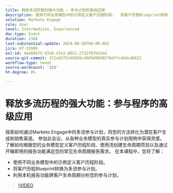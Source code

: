 ```yaml
---
title: 释放多流历程的强大功能 — 参与计划的高级应用
description: 使用不同业务模型中的示例定义客户历程阶段。  将客户历程Blueprint转换为多流参与计划。  利用本机报告功能跨客户生命周期分析您的参与计划。
solution: Marketo Engage
role: User
level: Intermediate, Experienced
doc-type: Event
duration: 2384
last-substantial-update: 2024-08-30T00:00:00Z
jira: KT-15999
exl-id: 4ea88475-d316-47e2-8851-2712f07632e4
source-git-commit: 3f2a8375249858c4905d9058570dffcd4dcd8622
workflow-type: tm+mt
source-wordcount: '153'
ht-degree: 0%

---
```


# 释放多流历程的强大功能：参与程序的高级应用

探索如何通过Marketo Engage中的多流参与计划，将您的方法转化为潜在客户生成和销售渠道。 参加此会议，从各种业务模型的真实参与计划用例中获得灵感。 了解如何根据您的业务模型定义客户历程阶段、使用流创建生命周期项目以及通过开箱即用的报告功能满足您的常见生命周期报告需求。 在本课程中，您将了解：

* 使用不同业务模型中的示例定义客户历程阶段。
* 将客户历程Blueprint转换为多流参与计划。
* 利用本机报告功能跨客户生命周期分析您的参与计划。

>[!VIDEO](https://video.tv.adobe.com/v/3432942/?learn=on)
